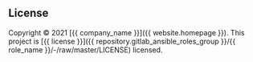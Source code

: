 ## License

Copyright © 2021 [{{ company_name }}]({{ website.homepage }}). This project is [{{ license }}]({{ repository.gitlab_ansible_roles_group }}/{{ role_name }}/-/raw/master/LICENSE) licensed.
